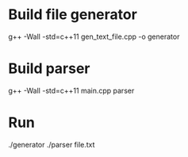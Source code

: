 # Build file generator 
g++ -Wall -std=c++11 gen_text_file.cpp -o generator

# Build parser
g++ -Wall -std=c++11 main.cpp parser

# Run 
./generator
./parser file.txt
